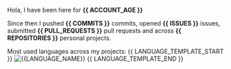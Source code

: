 


Hola,
I have been here for **{{ ACCOUNT_AGE }}**

Since then I pushed **{{ COMMITS }}** commits, opened **{{ ISSUES }}** issues, submitted **{{ PULL_REQUESTS }}** pull requests and across **{{ REPOSITORIES }}** personal projects.


Most used languages across my projects:
{{ LANGUAGE_TEMPLATE_START }}
![{{LANGUAGE_NAME}}](https://img.shields.io/static/v1?style=flat-square&label=%E2%A0%80&color=555&labelColor={{LANGUAGE_COLOR:uri}}&message={{LANGUAGE_NAME:uri}}%EF%B8%B1{{LANGUAGE_PERCENT:uri}}%25)
{{ LANGUAGE_TEMPLATE_END }}

